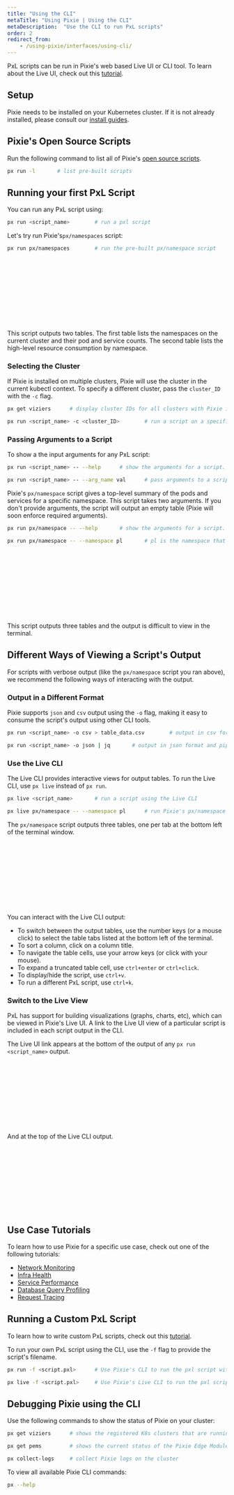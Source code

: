 ```yaml
---
title: "Using the CLI"
metaTitle: "Using Pixie | Using the CLI"
metaDescription:  "Use the CLI to run PxL scripts"
order: 2
redirect_from:
    - /using-pixie/interfaces/using-cli/
---
```


PxL scripts can be run in Pixie's web based Live UI or CLI tool. To learn about the Live UI, check out this [tutorial](/using-pixie/using-live-ui/).

## Setup

Pixie needs to be installed on your Kubernetes cluster. If it is not already installed, please consult our [install guides](/installing-pixie/).

## Pixie's Open Source Scripts

Run the following command to list all of Pixie's [open source scripts](https://github.com/pixie-labs/pixie/tree/main/src/pxl_scripts).

```bash
px run -l		# list pre-built scripts
```

## Running your first PxL Script

You can run any PxL script using:

```bash
px run <script_name>		# run a pxl script
```

Let's try run Pixie's`px/namespaces` script:

```bash
px run px/namespaces		# run the pre-built px/namespace script
```

<svg title='Output of the px/namespaces script in the CLI.' src='cli/cli-1.png'/>

This script outputs two tables. The first table lists the namespaces on the current cluster and their pod and service counts. The second table lists the high-level resource consumption by namespace.

### Selecting the Cluster

If Pixie is installed on multiple clusters, Pixie will use the cluster in the current kubectl context. To specify a different cluster, pass the `cluster_ID` with the `-c` flag.

```bash
px get viziers		# display cluster IDs for all clusters with Pixie installed

px run <script_name> -c <cluster_ID>		# run a script on a specific cluster
```

### Passing Arguments to a Script

To show a the input arguments for any PxL script:

```bash
px run <script_name> -- --help		# show the arguments for a script.

px run <script_name> -- --arg_name val		# pass arguments to a script
```

Pixie's `px/namespace` script gives a top-level summary of the pods and services for a specific namespace. This script takes two arguments. If you don't provide arguments, the script will output an empty table (Pixie will soon enforce required arguments).

```bash
px run px/namespace -- --help		# show the arguments for a script.

px run px/namespace -- --namespace pl		# pl is the namespace that Pixie is installed to (by default)
```

<svg title='Output of the px/namespace script in the CLI. ' src='cli/cli-2.png'/>

This script outputs three tables and the output is difficult to view in the terminal.

## Different Ways of Viewing a Script's Output

For scripts with verbose output (like the `px/namespace` script you ran above), we recommend the following ways of interacting with the output.

### Output in a Different Format

Pixie supports `json` and `csv` output using the `-o` flag, making it easy to consume the script's output using other CLI tools.

```bash
px run <script_name> -o csv > table_data.csv		# output in csv format and redirect to a file

px run <script_name> -o json | jq		# output in json format and pipe to jq
```

### Use the Live CLI

The Live CLI provides interactive views for output tables. To run the Live CLI, use `px live` instead of `px run`.

```bash
px live <script_name>		# run a script using the Live CLI

px live px/namespace -- --namespace pl		# run Pixie's px/namespace script
```

The `px/namespace` script outputs three tables, one per tab at the bottom left of the terminal window.

<svg title='Output of the px/namespace script in the Live CLI.' src='cli/cli-3.png'/>

You can interact with the Live CLI output:

- To switch between the output tables, use the number keys (or a mouse click) to select the table tabs listed at the bottom left of the terminal.
- To sort a column, click on a column title.
- To navigate the table cells, use your arrow keys (or click with your mouse).
- To expand a truncated table cell, use `ctrl+enter` or `ctrl+click`.
- To display/hide the script, use `ctrl+v`.
- To run a different PxL script, use `ctrl+k`.

### Switch to the Live View

PxL has support for building visualizations (graphs, charts, etc), which can be viewed in Pixie's Live UI.  A link to the Live UI view of a particular script is included in each script output in the CLI.

The Live UI link appears at the bottom of the output of any `px run <script_name>` output.

<svg title='Linking to the Live UI view of a script from the CLI.' src='cli/cli-4.png'/>

And at the top of the Live CLI output.

<svg title='Linking to the Live UI view of a script from the Live CLI.'  src='cli/cli-5.png'/>

## Use Case Tutorials

To learn how to use Pixie for a specific use case, check out one of the following tutorials:

- [Network Monitoring](/tutorials/pixie-101/network-monitoring/)
- [Infra Health](/tutorials/pixie-101/infra-health/)
- [Service Performance](/tutorials/pixie-101/service-performance/)
- [Database Query Profiling](/tutorials/pixie-101/database-query-profiling/)
- [Request Tracing](/tutorials/pixie-101/request-tracing/)

## Running a Custom PxL Script

To learn how to write custom PxL scripts, check out this [tutorial](/tutorials/pxl-scripts/write-pxl-scripts).

To run your own PxL script using the CLI, use the `-f` flag to provide the script's filename.

```bash
px run -f <script.pxl>		# Use Pixie's CLI to run the pxl script with the provided filename

px live -f <script.pxl>		# Use Pixie's Live CLI to run the pxl script with the provided filename
```

## Debugging Pixie using the CLI

Use the following commands to show the status of Pixie on your cluster:

```bash
px get viziers		# shows the registered K8s clusters that are running Pixie and their current status

px get pems			# shows the current status of the Pixie Edge Modules. Also, usable as `px run px/agent_status`

px collect-logs		# collect Pixie logs on the cluster
```

To view all available Pixie CLI commands:

```bash
px --help
```
